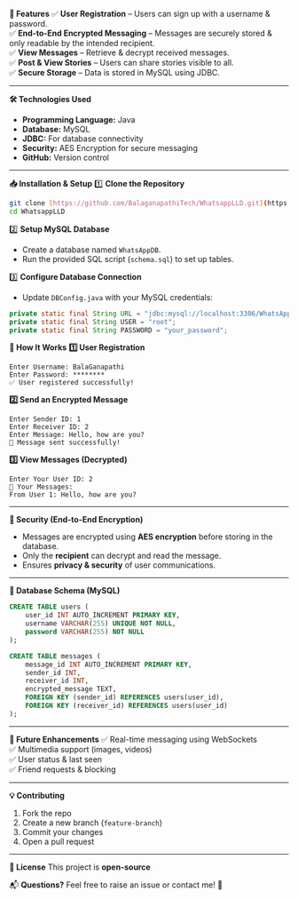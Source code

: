 **📌 Features**
✅ **User Registration** – Users can sign up with a username & password.  
✅ **End-to-End Encrypted Messaging** – Messages are securely stored & only readable by the intended recipient.  
✅ **View Messages** – Retrieve & decrypt received messages.  
✅ **Post & View Stories** – Users can share stories visible to all.  
✅ **Secure Storage** – Data is stored in MySQL using JDBC.

---

**🛠️ Technologies Used**
- **Programming Language:** Java  
- **Database:** MySQL  
- **JDBC:** For database connectivity  
- **Security:** AES Encryption for secure messaging  
- **GitHub:** Version control  

---

**📥 Installation & Setup**
1️⃣ **Clone the Repository**  
```bash
git clone [https://github.com/BalaganapathiTech/WhatsappLLD.git](https://github.com/BalaganapathiTech/WhatappLLD)
cd WhatsappLLD
```
2️⃣ **Setup MySQL Database**
- Create a database named `WhatsAppDB`.
- Run the provided SQL script (`schema.sql`) to set up tables.

3️⃣ **Configure Database Connection**
- Update `DBConfig.java` with your MySQL credentials:
```java
private static final String URL = "jdbc:mysql://localhost:3306/WhatsAppDB";
private static final String USER = "root";
private static final String PASSWORD = "your_password";
```

**📌 How It Works**
**1️⃣ User Registration**
```plaintext
Enter Username: BalaGanapathi
Enter Password: ********
✅ User registered successfully!
```

**2️⃣ Send an Encrypted Message**
```plaintext
Enter Sender ID: 1
Enter Receiver ID: 2
Enter Message: Hello, how are you?
📩 Message sent successfully!
```

**3️⃣ View Messages (Decrypted)**
```plaintext
Enter Your User ID: 2
📩 Your Messages:
From User 1: Hello, how are you?
```

---

**🔐 Security (End-to-End Encryption)**
- Messages are encrypted using **AES encryption** before storing in the database.  
- Only the **recipient** can decrypt and read the message.  
- Ensures **privacy & security** of user communications.  

---

**📜 Database Schema (MySQL)**
```sql
CREATE TABLE users (
    user_id INT AUTO_INCREMENT PRIMARY KEY,
    username VARCHAR(255) UNIQUE NOT NULL,
    password VARCHAR(255) NOT NULL
);

CREATE TABLE messages (
    message_id INT AUTO_INCREMENT PRIMARY KEY,
    sender_id INT,
    receiver_id INT,
    encrypted_message TEXT,
    FOREIGN KEY (sender_id) REFERENCES users(user_id),
    FOREIGN KEY (receiver_id) REFERENCES users(user_id)
);
```

---

**📌 Future Enhancements**
✅ Real-time messaging using WebSockets  
✅ Multimedia support (images, videos)  
✅ User status & last seen  
✅ Friend requests & blocking  

---

**💡 Contributing**
1. Fork the repo  
2. Create a new branch (`feature-branch`)  
3. Commit your changes  
4. Open a pull request  

---

**📜 License**
This project is **open-source**

📬 **Questions?** Feel free to raise an issue or contact me! 🚀
